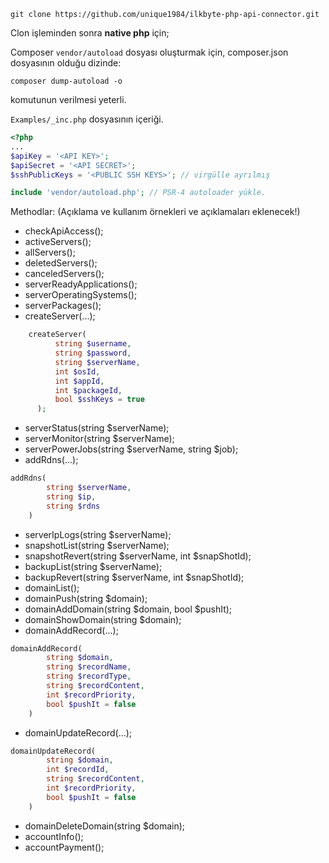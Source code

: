 `git clone https://github.com/unique1984/ilkbyte-php-api-connector.git`

Clon işleminden sonra **native php** için;

Composer `vendor/autoload` dosyası oluşturmak için, composer.json dosyasının olduğu dizinde: 
```
composer dump-autoload -o
```
komutunun verilmesi yeterli.

`Examples/_inc.php` dosyasının içeriği.
```php
<?php
...
$apiKey = '<API KEY>';
$apiSecret = '<API SECRET>';
$sshPublicKeys = '<PUBLIC SSH KEYS>'; // virgülle ayrılmış

include 'vendor/autoload.php'; // PSR-4 autoloader yükle.
```

Methodlar: (Açıklama ve kullanım örnekleri ve açıklamaları eklenecek!)
- checkApiAccess();
- activeServers();
- allServers();
- deletedServers();
- canceledServers();
- serverReadyApplications();
- serverOperatingSystems();
- serverPackages();
- createServer(...);  
```php
    createServer(
          string $username,
          string $password,
          string $serverName,
          int $osId,
          int $appId,
          int $packageId,
          bool $sshKeys = true
      );
```

- serverStatus(string $serverName);
- serverMonitor(string $serverName);
- serverPowerJobs(string $serverName, string $job);
- addRdns(...);
```php
addRdns(
        string $serverName,
        string $ip,
        string $rdns
    )
```
- serverIpLogs(string $serverName);
- snapshotList(string $serverName);
- snapshotRevert(string $serverName, int $snapShotId);
- backupList(string $serverName);
- backupRevert(string $serverName, int $snapShotId);
- domainList();
- domainPush(string $domain);
- domainAddDomain(string $domain, bool $pushIt);
- domainShowDomain(string $domain);
- domainAddRecord(...);
```php
domainAddRecord(
        string $domain,
        string $recordName,
        string $recordType,
        string $recordContent,
        int $recordPriority,
        bool $pushIt = false
    )
```
- domainUpdateRecord(...);
```php
domainUpdateRecord(
        string $domain,
        int $recordId,
        string $recordContent,
        int $recordPriority,
        bool $pushIt = false
    )
```
- domainDeleteDomain(string $domain);
- accountInfo();
- accountPayment();